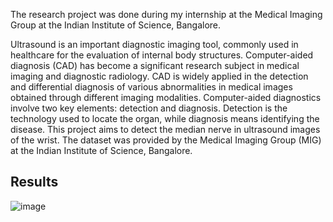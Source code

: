 The research project was done during my internship at the Medical Imaging Group at the Indian Institute of Science, Bangalore.

Ultrasound is an important diagnostic imaging tool, commonly used in healthcare for the evaluation of internal body structures. Computer-aided diagnosis (CAD) has become a significant research subject in medical imaging and diagnostic radiology. CAD is widely applied in the detection and differential diagnosis of various abnormalities in medical images obtained through different imaging modalities.
Computer-aided diagnostics involve two key elements: detection and diagnosis. Detection is the technology used to locate the organ, while diagnosis means identifying the disease.
This project aims to detect the median nerve in ultrasound images of the wrist.
The dataset was provided by the Medical Imaging Group (MIG) at the Indian Institute of Science, Bangalore.

## Results
![image](https://github.com/user-attachments/assets/9cb29fd2-ccdf-4e2a-8d09-1d038e7359cc)
